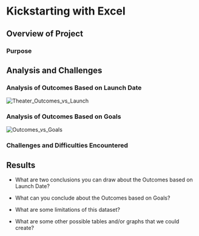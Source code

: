 # Kickstarting with Excel

## Overview of Project

### Purpose

## Analysis and Challenges

### Analysis of Outcomes Based on Launch Date
![Theater_Outcomes_vs_Launch](kickstarter-analysis/resources/Theater_Outcomes_vs_Launch.png)

### Analysis of Outcomes Based on Goals
![Outcomes_vs_Goals](kickstarter-analysis/resources/Outcomes_vs_Goals.png)

### Challenges and Difficulties Encountered

## Results

- What are two conclusions you can draw about the Outcomes based on Launch Date?

- What can you conclude about the Outcomes based on Goals?

- What are some limitations of this dataset?

- What are some other possible tables and/or graphs that we could create?
